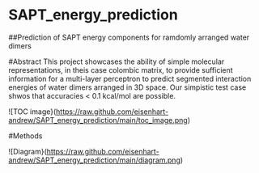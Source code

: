 # SAPT_energy_prediction
##Prediction of SAPT energy components for ramdomly arranged water dimers

#Abstract
This project showcases the ability of simple molecular representations, in theis case colombic matrix, to provide sufficient information for a multi-layer perceptron to predict segmented interaction energies of water dimers arranged in 3D space. Our simpistic test case shwos that accuracies < 0.1 kcal/mol are possible.

![TOC image}(https://raw.github.com/eisenhart-andrew/SAPT_energy_prediction/main/toc_image.png)

#Methods

![Diagram}(https://raw.github.com/eisenhart-andrew/SAPT_energy_prediction/main/diagram.png)
